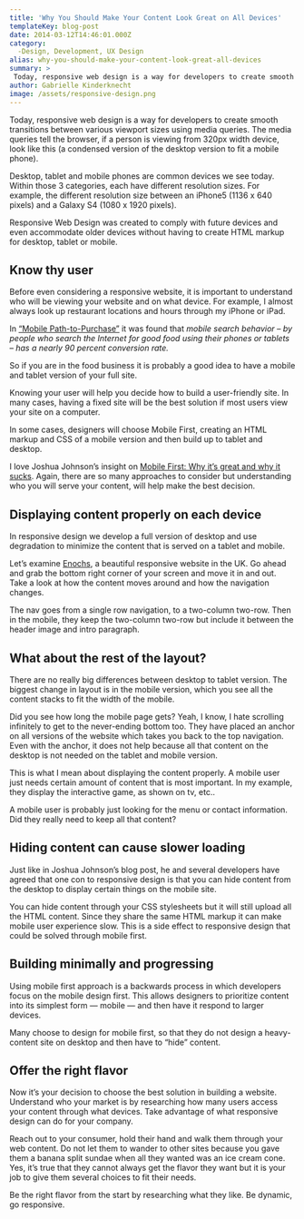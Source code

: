 ```yaml
---
title: 'Why You Should Make Your Content Look Great on All Devices'
templateKey: blog-post
date: 2014-03-12T14:46:01.000Z
category: 
  -Design, Development, UX Design
alias: why-you-should-make-your-content-look-great-all-devices
summary: > 
 Today, responsive web design is a way for developers to create smooth transitions between various viewport sizes using media queries. The media queries tell the browser, if a person is viewing from 320px width device, look like this (a condensed version of the desktop version to fit a mobile phone).
author: Gabrielle Kinderknecht
image: /assets/responsive-design.png
---
```


Today, responsive web design is a way for developers to create smooth transitions between various viewport sizes using media queries. The media queries tell the browser, if a person is viewing from 320px width device, look like this (a condensed version of the desktop version to fit a mobile phone).

Desktop, tablet and mobile phones are common devices we see today. Within those 3 categories, each have different resolution sizes. For example, the different resolution size between an iPhone5 (1136 x 640 pixels) and a Galaxy S4 (1080 x 1920 pixels).

Responsive Web Design was created to comply with future devices and even accommodate older devices without having to create HTML markup for desktop, tablet or mobile.

Know thy user
-------------

Before even considering a responsive website, it is important to understand who will be viewing your website and on what device. For example, I almost always look up restaurant locations and hours through my iPhone or iPad.

In [“Mobile Path-to-Purchase”](http://www.mobilepathtopurchase.com/) it was found that _mobile search behavior – by people who search the Internet for good food using their phones or tablets – has a nearly 90 percent conversion rate._

So if you are in the food business it is probably a good idea to have a mobile and tablet version of your full site.

Knowing your user will help you decide how to build a user-friendly site. In many cases, having a fixed site will be the best solution if most users view your site on a computer.

In some cases, designers will choose Mobile First, creating an HTML markup and CSS of a mobile version and then build up to tablet and desktop.

I love Joshua Johnson’s insight on [Mobile First: Why it’s great and why it sucks](https://codemyviews.com/blog/mobilefirst). Again, there are so many approaches to consider but understanding who you will serve your content, will help make the best decision.

Displaying content properly on each device
------------------------------------------

In responsive design we develop a full version of desktop and use degradation to minimize the content that is served on a tablet and mobile.

Let’s examine [Enochs](http://enochs.co.uk/), a beautiful responsive website in the UK. Go ahead and grab the bottom right corner of your screen and move it in and out. Take a look at how the content moves around and how the navigation changes.

The nav goes from a single row navigation, to a two-column two-row. Then in the mobile, they keep the two-column two-row but include it between the header image and intro paragraph.

What about the rest of the layout?
----------------------------------

There are no really big differences between desktop to tablet version. The biggest change in layout is in the mobile version, which you see all the content stacks to fit the width of the mobile.

Did you see how long the mobile page gets? Yeah, I know, I hate scrolling infinitely to get to the never-ending bottom too. They have placed an anchor on all versions of the website which takes you back to the top navigation. Even with the anchor, it does not help because all that content on the desktop is not needed on the tablet and mobile version.

This is what I mean about displaying the content properly. A mobile user just needs certain amount of content that is most important. In my example, they display the interactive game, as shown on tv, etc..

A mobile user is probably just looking for the menu or contact information. Did they really need to keep all that content?

Hiding content can cause slower loading
---------------------------------------

Just like in Joshua Johnson’s blog post, he and several developers have agreed that one con to responsive design is that you can hide content from the desktop to display certain things on the mobile site.

You can hide content through your CSS stylesheets but it will still upload all the HTML content. Since they share the same HTML markup it can make mobile user experience slow. This is a side effect to responsive design that could be solved through mobile first.

Building minimally and progressing
----------------------------------

Using mobile first approach is a backwards process in which developers focus on the mobile design first. This allows designers to prioritize content into its simplest form — mobile — and then have it respond to larger devices.

Many choose to design for mobile first, so that they do not design a heavy-content site on desktop and then have to “hide” content.

Offer the right flavor
----------------------

Now it’s your decision to choose the best solution in building a website. Understand who your market is by researching how many users access your content through what devices. Take advantage of what responsive design can do for your company.

Reach out to your consumer, hold their hand and walk them through your web content. Do not let them to wander to other sites because you gave them a banana split sundae when all they wanted was an ice cream cone. Yes, it’s true that they cannot always get the flavor they want but it is your job to give them several choices to fit their needs.

Be the right flavor from the start by researching what they like. Be dynamic, go responsive.
